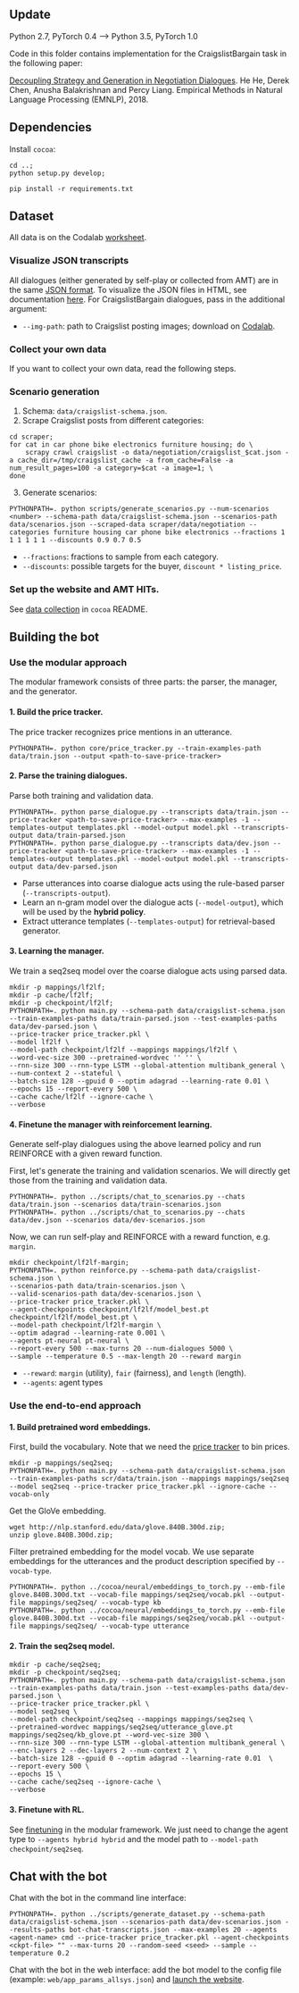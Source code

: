 ## Update
Python 2.7, PyTorch 0.4 --> Python 3.5, PyTorch 1.0

Code in this folder contains implementation for the CraigslistBargain task in the following paper:

[Decoupling Strategy and Generation in Negotiation Dialogues](https://arxiv.org/abs/1808.09637).
He He, Derek Chen, Anusha Balakrishnan and Percy Liang.
Empirical Methods in Natural Language Processing (EMNLP), 2018.

## Dependencies

Install `cocoa`:
```
cd ..;
python setup.py develop;
```

`pip install -r requirements.txt`

## Dataset
All data is on the Codalab [worksheet](https://worksheets.codalab.org/worksheets/0x453913e76b65495d8b9730d41c7e0a0c/).

### Visualize JSON transcripts
All dialogues (either generated by self-play or collected from AMT)
are in the same [JSON format](../README.md#examples-and-datasets).
To visualize the JSON files in HTML, see documentation [here](../README.md#visualize).
For CraigslistBargain dialogues, pass in the additional argument:
- `--img-path`: path to Craigslist posting images; download on [Codalab](https://worksheets.codalab.org/bundles/0xb93730d80e1c4d4cb4c6bf7c9ebef12f/).  

### Collect your own data
If you want to collect your own data, read the following steps.

### Scenario generation
1. Schema: `data/craigslist-schema.json`.
2. Scrape Craigslist posts from different categories:
```
cd scraper;
for cat in car phone bike electronics furniture housing; do \
    scrapy crawl craigslist -o data/negotiation/craigslist_$cat.json -a cache_dir=/tmp/craigslist_cache -a from_cache=False -a num_result_pages=100 -a category=$cat -a image=1; \
done
```
3. Generate scenarios: 
```
PYTHONPATH=. python scripts/generate_scenarios.py --num-scenarios <number> --schema-path data/craigslist-schema.json --scenarios-path data/scenarios.json --scraped-data scraper/data/negotiation --categories furniture housing car phone bike electronics --fractions 1 1 1 1 1 1 --discounts 0.9 0.7 0.5
```
- `--fractions`: fractions to sample from each category.
- `--discounts`: possible targets for the buyer, `discount * listing_price`.

### Set up the website and AMT HITs. 
See [data collection](../README.md#data-collection) in `cocoa` README.

## Building the bot

### Use the modular approach
The modular framework consists of three parts: the parser, the manager, and the generator.

#### <a name=price-tracker>1. Build the price tracker.</a>
The price tracker recognizes price mentions in an utterance.
```
PYTHONPATH=. python core/price_tracker.py --train-examples-path data/train.json --output <path-to-save-price-tracker>
```

#### 2. Parse the training dialogues.
Parse both training and validation data.
```
PYTHONPATH=. python parse_dialogue.py --transcripts data/train.json --price-tracker <path-to-save-price-tracker> --max-examples -1 --templates-output templates.pkl --model-output model.pkl --transcripts-output data/train-parsed.json
PYTHONPATH=. python parse_dialogue.py --transcripts data/dev.json --price-tracker <path-to-save-price-tracker> --max-examples -1 --templates-output templates.pkl --model-output model.pkl --transcripts-output data/dev-parsed.json
```
- Parse utterances into coarse dialogue acts using the rule-based parser (`--transcripts-output`).
- Learn an n-gram model over the dialogue acts (`--model-output`), which will be used by the **hybrid policy**.
- Extract utterance templates (`--templates-output`) for retrieval-based generator.

#### 3. Learning the manager.
We train a seq2seq model over the coarse dialogue acts using parsed data.
```
mkdir -p mappings/lf2lf;
mkdir -p cache/lf2lf;
mkdir -p checkpoint/lf2lf;
PYTHONPATH=. python main.py --schema-path data/craigslist-schema.json --train-examples-paths data/train-parsed.json --test-examples-paths data/dev-parsed.json \
--price-tracker price_tracker.pkl \
--model lf2lf \
--model-path checkpoint/lf2lf --mappings mappings/lf2lf \
--word-vec-size 300 --pretrained-wordvec '' '' \
--rnn-size 300 --rnn-type LSTM --global-attention multibank_general \
--num-context 2 --stateful \
--batch-size 128 --gpuid 0 --optim adagrad --learning-rate 0.01 \
--epochs 15 --report-every 500 \
--cache cache/lf2lf --ignore-cache \
--verbose
```

#### <a name=rl>4. Finetune the manager with reinforcement learning.</a>
Generate self-play dialogues using the above learned policy and
run REINFORCE with a given reward function.

First, let's generate the training and validation scenarios.
We will directly get those from the training and validation data.
```
PYTHONPATH=. python ../scripts/chat_to_scenarios.py --chats data/train.json --scenarios data/train-scenarios.json
PYTHONPATH=. python ../scripts/chat_to_scenarios.py --chats data/dev.json --scenarios data/dev-scenarios.json
```
Now, we can run self-play and REINFORCE with a reward function, e.g. `margin`.
```
mkdir checkpoint/lf2lf-margin;
PYTHONPATH=. python reinforce.py --schema-path data/craigslist-schema.json \
--scenarios-path data/train-scenarios.json \
--valid-scenarios-path data/dev-scenarios.json \
--price-tracker price_tracker.pkl \
--agent-checkpoints checkpoint/lf2lf/model_best.pt checkpoint/lf2lf/model_best.pt \
--model-path checkpoint/lf2lf-margin \
--optim adagrad --learning-rate 0.001 \
--agents pt-neural pt-neural \
--report-every 500 --max-turns 20 --num-dialogues 5000 \
--sample --temperature 0.5 --max-length 20 --reward margin
```
- `--reward`: `margin` (utility), `fair` (fairness), and `length` (length).
- `--agents`: agent types 

### Use the end-to-end approach

#### 1. Build pretrained word embeddings.
First, build the vocabulary. Note that we need the [price tracker](#price-tracker) to bin prices.
```
mkdir -p mappings/seq2seq;
PYTHONPATH=. python main.py --schema-path data/craigslist-schema.json --train-examples-paths scr/data/train.json --mappings mappings/seq2seq --model seq2seq --price-tracker price_tracker.pkl --ignore-cache --vocab-only
```

Get the GloVe embedding.
```
wget http://nlp.stanford.edu/data/glove.840B.300d.zip;
unzip glove.840B.300d.zip;
```

Filter pretrained embedding for the model vocab.
We use separate embeddings for the utterances and the product description specified by `--vocab-type`.
```
PYTHONPATH=. python ../cocoa/neural/embeddings_to_torch.py --emb-file glove.840B.300d.txt --vocab-file mappings/seq2seq/vocab.pkl --output-file mappings/seq2seq/ --vocab-type kb
PYTHONPATH=. python ../cocoa/neural/embeddings_to_torch.py --emb-file glove.840B.300d.txt --vocab-file mappings/seq2seq/vocab.pkl --output-file mappings/seq2seq/ --vocab-type utterance
```

#### 2. Train the seq2seq model.
```
mkdir -p cache/seq2seq;
mkdir -p checkpoint/seq2seq;
PYTHONPATH=. python main.py --schema-path data/craigslist-schema.json --train-examples-paths data/train.json --test-examples-paths data/dev-parsed.json \
--price-tracker price_tracker.pkl \
--model seq2seq \
--model-path checkpoint/seq2seq --mappings mappings/seq2seq \
--pretrained-wordvec mappings/seq2seq/utterance_glove.pt mappings/seq2seq/kb_glove.pt --word-vec-size 300 \
--rnn-size 300 --rnn-type LSTM --global-attention multibank_general \
--enc-layers 2 --dec-layers 2 --num-context 2 \
--batch-size 128 --gpuid 0 --optim adagrad --learning-rate 0.01  \
--report-every 500 \
--epochs 15 \
--cache cache/seq2seq --ignore-cache \
--verbose
```

#### 3. Finetune with RL.
See [finetuning](#rl) in the modular framework.
We just need to change the agent type to `--agents hybrid hybrid`
and the model path to `--model-path checkpoint/seq2seq`.

## Chat with the bot
Chat with the bot in the command line interface:
```
PYTHONPATH=. python ../scripts/generate_dataset.py --schema-path data/craigslist-schema.json --scenarios-path data/dev-scenarios.json --results-paths bot-chat-transcripts.json --max-examples 20 --agents <agent-name> cmd --price-tracker price_tracker.pkl --agent-checkpoints <ckpt-file> "" --max-turns 20 --random-seed <seed> --sample --temperature 0.2
```

Chat with the bot in the web interface:
add the bot model to the config file (example: `web/app_params_allsys.json`)
and [launch the website](../README.md#web).
